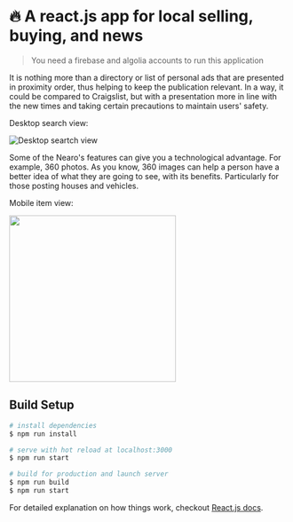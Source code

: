 # 🔥 A react.js app for local selling, buying, and news

> You need a firebase and algolia accounts to run this application

It is nothing more than a directory or list of personal ads that are presented in proximity order, thus helping to keep the publication relevant. In a way, it could be compared to Craigslist, but with a presentation more in line with the new times and taking certain precautions to maintain users' safety.

Desktop search view:

<img src="https://github.com/psanders/nearo/blob/master/public/images/desktop_search.gif" alt="Desktop seartch view"/>

Some of the Nearo's features can give you a technological advantage. For example, 360 photos. As you know, 360 images can help a person have a better idea of what they are going to see, with its benefits. Particularly for those posting houses and vehicles.

Mobile item view:

<img src="https://github.com/psanders/nearo/blob/master/public/images/mobile_item_view.gif" width="300" alt=""/>

## Build Setup

``` bash
# install dependencies
$ npm run install

# serve with hot reload at localhost:3000
$ npm run start

# build for production and launch server
$ npm run build
$ npm run start
```

For detailed explanation on how things work, checkout [React.js docs](https://reactjs.org/).

